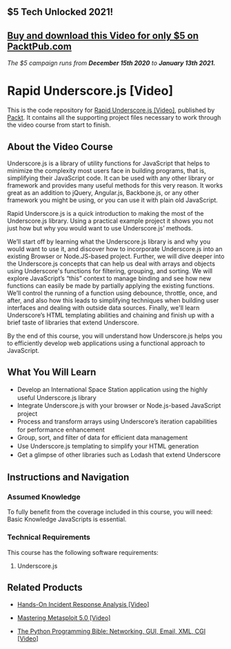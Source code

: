 ## $5 Tech Unlocked 2021!
[Buy and download this Video for only $5 on PacktPub.com](https://www.packtpub.com/product/rapid-underscore-js-video/9781784391621)
-----
*The $5 campaign         runs from __December 15th 2020__ to __January 13th 2021.__*

# Rapid Underscore.js [Video]
This is the code repository for [Rapid Underscore.js [Video]](https://www.packtpub.com/web-development/rapid-underscorejs-video?utm_source=github&utm_medium=repository&utm_campaign=9781784391621), published by [Packt](https://www.packtpub.com/?utm_source=github). It contains all the supporting project files necessary to work through the video course from start to finish.
## About the Video Course
Underscore.js is a library of utility functions for JavaScript that helps to minimize the complexity most users face in building programs, that is, simplifying their JavaScript code. It can be used with any other library or framework and provides many useful methods for this very reason. It works great as an addition to jQuery, Angular.js, Backbone.js, or any other framework you might be using, or you can use it with plain old JavaScript.

Rapid Underscore.js is a quick introduction to making the most of the Underscore.js library. Using a practical example project it shows you not just how but why you would want to use Underscore.js’ methods.

We’ll start off by learning what the Underscore.js library is and why you would want to use it, and discover how to incorporate Underscore.js into an existing Browser or Node.JS-based project. Further, we will dive deeper into the Underscore.js concepts that can help us deal with arrays and objects using Underscore's functions for filtering, grouping, and sorting. We will explore JavaScript’s “this” context to manage binding and see how new functions can easily be made by partially applying the existing functions. We’ll control the running of a function using debounce, throttle, once, and after, and also how this leads to simplifying techniques when building user interfaces and dealing with outside data sources. Finally, we'll learn Underscore’s HTML templating abilities and chaining and finish up with a brief taste of libraries that extend Underscore.

By the end of this course, you will understand how Underscore.js helps you to efficiently develop web applications using a functional approach to JavaScript.

<H2>What You Will Learn</H2>
<DIV class=book-info-will-learn-text>
<UL>
<LI><SPAN style="LINE-HEIGHT: 20px; BACKGROUND-COLOR: transparent">Develop an International Space Station application using the highly useful Underscore.js library</SPAN> 
<LI><SPAN style="LINE-HEIGHT: 20px; BACKGROUND-COLOR: transparent">Integrate Underscore.js with your browser or Node.js-based JavaScript project</SPAN> 
<LI><SPAN style="LINE-HEIGHT: 20px; BACKGROUND-COLOR: transparent">Process and transform arrays using Underscore’s iteration capabilities for performance enhancement</SPAN> 
<LI><SPAN style="LINE-HEIGHT: 20px; BACKGROUND-COLOR: transparent">Group, sort, and filter of data for efficient data management</SPAN> 
<LI><SPAN style="LINE-HEIGHT: 20px; BACKGROUND-COLOR: transparent">Use Underscore.js templating to simplify your HTML generation</SPAN> 
<LI><SPAN style="LINE-HEIGHT: 20px; BACKGROUND-COLOR: transparent">Get a glimpse of other libraries such as Lodash that extend Underscore</SPAN> </LI></UL></DIV>

## Instructions and Navigation
### Assumed Knowledge
To fully benefit from the coverage included in this course, you will need:<br/>
Basic Knowledge JavaScripts is essential.
### Technical Requirements
This course has the following software requirements:<br/>
1. Underscore.js

## Related Products
* [Hands-On Incident Response Analysis [Video]](https://www.packtpub.com/networking-and-servers/hands-incident-response-analysis-video?utm_source=github&utm_medium=repository&utm_campaign=9781838552046)

* [Mastering Metasploit 5.0 [Video]](https://www.packtpub.com/networking-and-servers/mastering-metasploit-50-video?utm_source=github&utm_medium=repository&utm_campaign=9781838551544)

* [The Python Programming Bible: Networking, GUI, Email, XML, CGI [Video]](https://www.packtpub.com/application-development/python-programming-bible-networking-gui-email-xml-cgi-video?utm_source=github&utm_medium=repository&utm_campaign=9781838559960)


